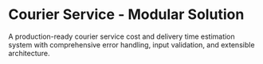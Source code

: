 # Courier Service - Modular Solution

A production-ready courier service cost and delivery time estimation system with comprehensive error handling, input validation, and extensible architecture.
